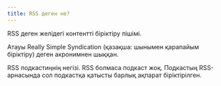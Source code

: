 ```yaml
---
title: RSS деген не?
---
```


RSS деген желідегі контентті біріктіру пішімі.

Атауы Really Simple Syndication (қазақша: шынымен қарапайым біріктіру) деген акронимнен шыққан.

RSS подкастиңнің негізі. RSS болмаса подкаст жоқ. Подкастың RSS-арнасында сол подкастқа қатысты барлық ақпарат біріктірілген.
